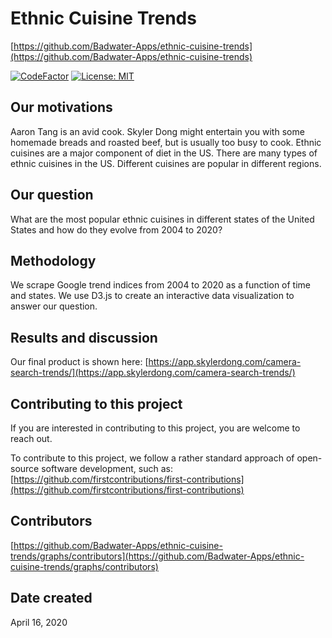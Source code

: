 # Ethnic Cuisine Trends

[https://github.com/Badwater-Apps/ethnic-cuisine-trends](https://github.com/Badwater-Apps/ethnic-cuisine-trends)

[![CodeFactor](https://www.codefactor.io/repository/github/badwater-apps/ethnic-cuisine-trends/badge)](https://www.codefactor.io/repository/github/badwater-apps/ethnic-cuisine-trends)
[![License: MIT](https://img.shields.io/badge/License-MIT-yellow.svg)](https://opensource.org/licenses/MIT)

## Our motivations

Aaron Tang is an avid cook. Skyler Dong might entertain you with
some homemade breads and roasted beef, but is usually too busy to cook.
Ethnic cuisines are a major component of diet in the US. There are many
types of ethnic cuisines in the US. Different cuisines are popular in
different regions.

## Our question

What are the most popular ethnic cuisines in different states of the
United States and how do they evolve from 2004 to 2020?

## Methodology

We scrape Google trend indices from 2004 to 2020 as a function of
time and states. We use D3.js to create an interactive data visualization
to answer our question.

## Results and discussion

Our final product is shown here:
[https://app.skylerdong.com/camera-search-trends/](https://app.skylerdong.com/camera-search-trends/)

## Contributing to this project

If you are interested in contributing to this project, you are welcome
to reach out.

To contribute to this project, we follow a rather standard approach of
open-source software development, such as:
[https://github.com/firstcontributions/first-contributions](https://github.com/firstcontributions/first-contributions)

## Contributors

[https://github.com/Badwater-Apps/ethnic-cuisine-trends/graphs/contributors](https://github.com/Badwater-Apps/ethnic-cuisine-trends/graphs/contributors)

## Date created

April 16, 2020

